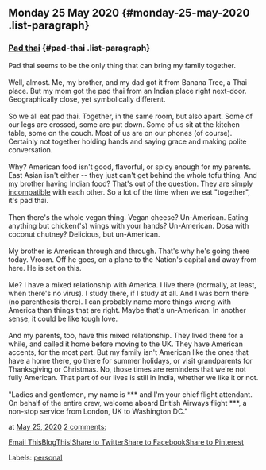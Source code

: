 ## Monday 25 May 2020 {#monday-25-may-2020 .list-paragraph}

### [Pad thai](https://www.rohanprasad.org/2020/05/pad-thai.html)  {#pad-thai .list-paragraph}

Pad thai seems to be the only thing that can bring my family together.\
\
Well, almost. Me, my brother, and my dad got it from Banana Tree, a Thai
place. But my mom got the pad thai from an Indian place right next-door.
Geographically close, yet symbolically different.\
\
So we all eat pad thai. Together, in the same room, but also apart. Some
of our legs are crossed, some are put down. Some of us sit at the
kitchen table, some on the couch. Most of us are on our phones (of
course). Certainly not together holding hands and saying grace and
making polite conversation.\
\
Why? American food isn\'t good, flavorful, or spicy enough for my
parents. East Asian isn\'t either \-- they just can\'t get behind the
whole tofu thing. And my brother having Indian food? That\'s out of the
question. They are simply
[incompatible](https://wwwdabblebabble.wordpress.com/2020/05/05/dont-point-the-finger/)
with each other. So a lot of the time when we eat \"together\", it\'s
pad thai.\
\
Then there\'s the whole vegan thing. Vegan cheese? Un-American. Eating
anything but chicken(\'s) wings with your hands? Un-American. Dosa with
coconut chutney? Delicious, but un-American.\
\
My brother is American through and through. That\'s why he\'s going
there today. Vroom. Off he goes, on a plane to the Nation\'s capital and
away from here. He is set on this.\
\
Me? I have a mixed relationship with America. I live there (normally, at
least, when there\'s no virus). I study there, if I study at all. And I
was born there (no parenthesis there). I can probably name more things
wrong with America than things that are right. Maybe that\'s
un-American. In another sense, it could be like tough love.\
\
And my parents, too, have this mixed relationship. They lived there for
a while, and called it home before moving to the UK. They have American
accents, for the most part. But my family isn\'t American like the ones
that have a home there, go there for summer holidays, or visit
grandparents for Thanksgiving or Christmas. No, those times are
reminders that we\'re not fully American. That part of our lives is
still in India, whether we like it or not.\
\
"Ladies and gentlemen, my name is \*\*\* and I'm your chief flight
attendant. On behalf of the entire crew, welcome aboard British Airways
flight \*\*\*, a non-stop service from London, UK to Washington DC.\"

at [May 25, 2020](https://www.rohanprasad.org/2020/05/pad-thai.html) [2
comments:](https://www.rohanprasad.org/2020/05/pad-thai.html#comment-form)

[Email
This](https://draft.blogger.com/share-post.g?blogID=597296393545314941&postID=830873810584616252&target=email)[BlogThis!](https://draft.blogger.com/share-post.g?blogID=597296393545314941&postID=830873810584616252&target=blog)[Share
to
Twitter](https://draft.blogger.com/share-post.g?blogID=597296393545314941&postID=830873810584616252&target=twitter)[Share
to
Facebook](https://draft.blogger.com/share-post.g?blogID=597296393545314941&postID=830873810584616252&target=facebook)[Share
to
Pinterest](https://draft.blogger.com/share-post.g?blogID=597296393545314941&postID=830873810584616252&target=pinterest)

Labels: [personal](https://www.rohanprasad.org/search/label/personal)

